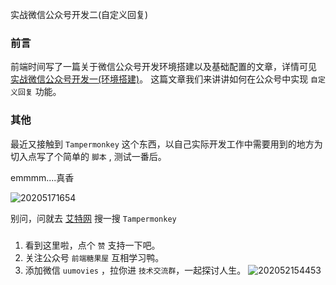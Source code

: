实战微信公众号开发二(自定义回复)

### 前言

前端时间写了一篇关于微信公众号开发环境搭建以及基础配置的文章，详情可见 [实战微信公众号开发一(环境搭建)](地址要换)。
这篇文章我们来讲讲如何在公众号中实现 `自定义回复` 功能。

### 其他

最近又接触到 `Tampermonkey` 这个东西，以自己实际开发工作中需要用到的地方为切入点写了个简单的 `脚本` , 测试一番后。

emmmm....真香

![20205171654](https://static.iiter.cn/article/20205171654.png)

别问，问就去 [艾特网](https://iiter.cn) 搜一搜 `Tampermonkey`

###

1. 看到这里啦，点个 `赞` 支持一下吧。
2. 关注公众号 `前端糖果屋` 互相学习鸭。
3. 添加微信 `uumovies` ，拉你进 `技术交流群`，一起探讨人生。
   ![202052154453](https://static.iiter.cn/mp_footer.png)
